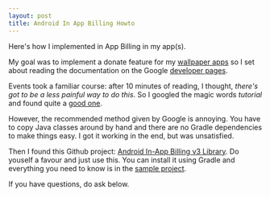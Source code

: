 ```yaml
---
layout: post
title: Android In App Billing Howto
---
```

Here's how I implemented in App Billing in my app(s).

My goal was to implement a donate feature for my [wallpaper apps](http://casparwre.de/android-wallpapers/) so I set about reading the documentation on the Google [developer pages](http://developer.android.com/google/play/billing/billing_integrate.html).

Events took a familiar course: after 10 minutes of reading, I thought, _there's got to be a less painful way to do this_. So I googled the magic words _tutorial_ and found quite a [good one](http://www.techotopia.com/index.php/Integrating_Google_Play_In-app_Billing_into_an_Android_Application_%E2%80%93_A_Tutorial).

However, the recommended method given by Google is annoying. You have to copy Java classes around by hand and there are no Gradle dependencies to make things easy. I got it working in the end, but was unsatisfied.

Then I found this Github project: [Android In-App Billing v3 Library](https://github.com/anjlab/android-inapp-billing-v3). Do youself a favour and just use this. You can install it using Gradle and everything you need to know is in the [sample project](https://github.com/anjlab/android-inapp-billing-v3/blob/master/sample/src/com/anjlab/android/iab/v3/sample2/MainActivity.java).

If you have questions, do ask below.
